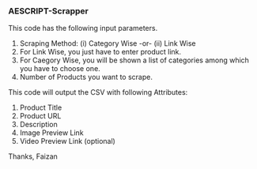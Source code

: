 ### AESCRIPT-Scrapper

This code has the following input parameters.

1) Scraping Method: (i) Category Wise -or- (ii) Link Wise
2) For Link Wise, you just have to enter product link.
3) For Caegory Wise, you will be shown a list of categories among which you have to choose one.
4) Number of Products you want to scrape.

This code will output the CSV with following Attributes:

1) Product Title
2) Product URL
3) Description
4) Image Preview Link
5) Video Preview Link (optional)



Thanks,
Faizan
